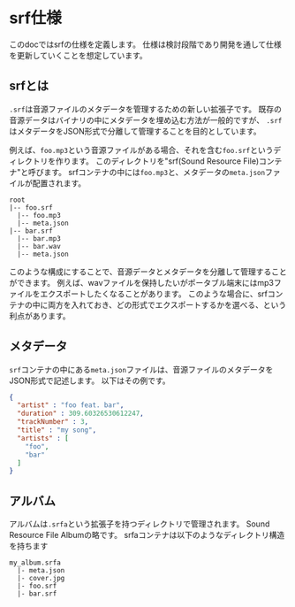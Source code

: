 # srf仕様

このdocではsrfの仕様を定義します。
仕様は検討段階であり開発を通して仕様を更新していくことを想定しています。

## srfとは

`.srf`は音源ファイルのメタデータを管理するための新しい拡張子です。
既存の音源データはバイナリの中にメタデータを埋め込む方法が一般的ですが、
`.srf`はメタデータをJSON形式で分離して管理することを目的としています。

例えば、`foo.mp3`という音源ファイルがある場合、それを含む`foo.srf`というディレクトリを作ります。
このディレクトリを"srf(Sound Resource File)コンテナ"と呼びます。
srfコンテナの中には`foo.mp3`と、メタデータの`meta.json`ファイルが配置されます。

```
root
|-- foo.srf
  |-- foo.mp3
  |-- meta.json
|-- bar.srf
  |-- bar.mp3
  |-- bar.wav
  |-- meta.json
```

このような構成にすることで、音源データとメタデータを分離して管理することができます。
例えば、wavファイルを保持したいがポータブル端末にはmp3ファイルをエクスポートしたくなることがあります。
このような場合に、srfコンテナの中に両方を入れておき、どの形式でエクスポートするかを選べる、という利点があります。

## メタデータ
`srf`コンテナの中にある`meta.json`ファイルは、音源ファイルのメタデータをJSON形式で記述します。
以下はその例です。
```json
{
  "artist" : "foo feat. bar",
  "duration" : 309.60326530612247,
  "trackNumber" : 3,
  "title" : "my song",
  "artists" : [
    "foo",
    "bar"
  ]
}
```

## アルバム

アルバムは`.srfa`という拡張子を持つディレクトリで管理されます。
Sound Resource File Albumの略です。
srfaコンテナは以下のようなディレクトリ構造を持ちます
```
my_album.srfa
  |- meta.json
  |- cover.jpg
  |- foo.srf
  |- bar.srf
```

